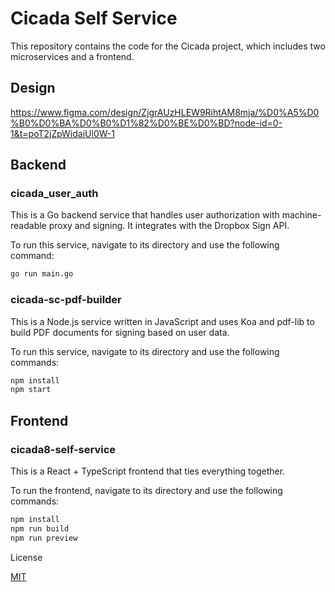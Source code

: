 # Cicada Self Service

This repository contains the code for the Cicada project, which includes two microservices and a frontend.

## Design

https://www.figma.com/design/ZjgrAUzHLEW9RihtAM8mja/%D0%A5%D0%B0%D0%BA%D0%B0%D1%82%D0%BE%D0%BD?node-id=0-1&t=poT2jZpWidaiUl0W-1

## Backend

### cicada_user_auth

This is a Go backend service that handles user authorization with machine-readable proxy and signing. It integrates with the Dropbox Sign API.

To run this service, navigate to its directory and use the following command:

```bash
go run main.go
```

### cicada-sc-pdf-builder

This is a Node.js service written in JavaScript and uses Koa and pdf-lib to build PDF documents for signing based on user data.

To run this service, navigate to its directory and use the following commands:

```bash
npm install
npm start
```

## Frontend

### cicada8-self-service

This is a React + TypeScript frontend that ties everything together.

To run the frontend, navigate to its directory and use the following commands:

```bash
npm install
npm run build
npm run preview
```

License

[MIT](https://choosealicense.com/licenses/mit/)

